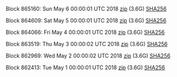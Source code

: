Block 865160: Sun May  6 00:00:01 UTC 2018 [zip](https://dash-bootstrap.ams3.digitaloceanspaces.com/mainnet/2018-05-06/bootstrap.dat.zip) (3.6G) [SHA256](https://dash-bootstrap.ams3.digitaloceanspaces.com/mainnet/2018-05-06/sha256.txt)

Block 864609: Sat May  5 00:00:01 UTC 2018 [zip](https://dash-bootstrap.ams3.digitaloceanspaces.com/mainnet/2018-05-05/bootstrap.dat.zip) (3.6G) [SHA256](https://dash-bootstrap.ams3.digitaloceanspaces.com/mainnet/2018-05-05/sha256.txt)

Block 864066: Fri May  4 00:00:01 UTC 2018 [zip](https://dash-bootstrap.ams3.digitaloceanspaces.com/mainnet/2018-05-04/bootstrap.dat.zip) (3.6G) [SHA256](https://dash-bootstrap.ams3.digitaloceanspaces.com/mainnet/2018-05-04/sha256.txt)

Block 863519: Thu May  3 00:00:02 UTC 2018 [zip](https://dash-bootstrap.ams3.digitaloceanspaces.com/mainnet/2018-05-03/bootstrap.dat.zip) (3.6G) [SHA256](https://dash-bootstrap.ams3.digitaloceanspaces.com/mainnet/2018-05-03/sha256.txt)

Block 862969: Wed May  2 00:00:02 UTC 2018 [zip](https://dash-bootstrap.ams3.digitaloceanspaces.com/mainnet/2018-05-02/bootstrap.dat.zip) (3.6G) [SHA256](https://dash-bootstrap.ams3.digitaloceanspaces.com/mainnet/2018-05-02/sha256.txt)

Block 862413: Tue May  1 00:00:01 UTC 2018 [zip](https://dash-bootstrap.ams3.digitaloceanspaces.com/mainnet/2018-05-01/bootstrap.dat.zip) (3.6G) [SHA256](https://dash-bootstrap.ams3.digitaloceanspaces.com/mainnet/2018-05-01/sha256.txt)
